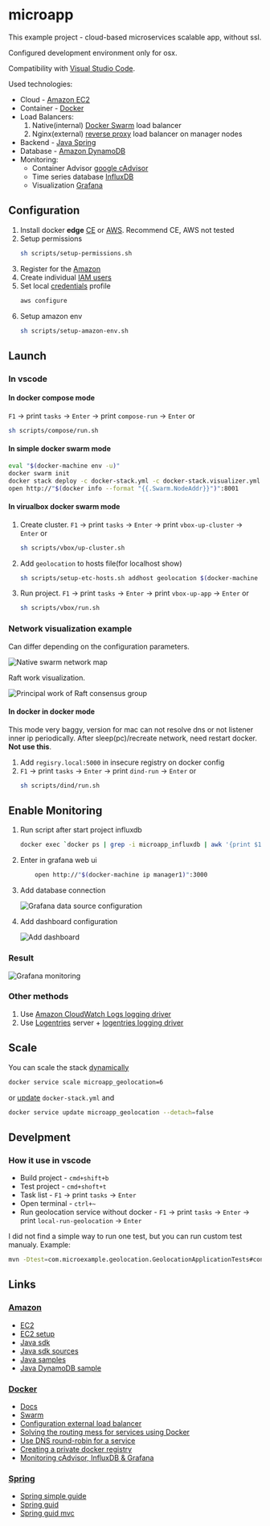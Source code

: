 # microapp

This example project - cloud-based microservices scalable app, without ssl.

Configured development environment only for osx.

Compatibility with [Visual Studio Code](https://code.visualstudio.com/).

Used technologies:

* Cloud - [Amazon EC2](https://aws.amazon.com/ec2/)
* Container - [Docker](https://www.docker.com/)
* Load Balancers:
    1. Native(internal) [Docker Swarm](https://docs.docker.com/engine/swarm) load balancer
    1. Nginx(external) [reverse proxy](https://docs.docker.com/engine/swarm/networking/#create-an-overlay-network-in-a-swarm) load balancer on manager nodes
* Backend - [Java Spring](https://spring.io/)
* Database - [Amazon DynamoDB](https://aws.amazon.com/dynamodb/)
* Monitoring:
    * Container Advisor [google cAdvisor](https://github.com/google/cadvisor)
    * Time series database [InfluxDB](https://www.influxdata.com/)
    * Visualization [Grafana](https://github.com/grafana/grafana)

## Configuration

1. Install docker **edge** [CE](https://store.docker.com/editions/community/docker-ce-desktop-mac?tab=description) or [AWS](https://docs.docker.com/docker-for-aws/). Recommend CE, AWS not tested
1. Setup permissions
    ```bash
    sh scripts/setup-permissions.sh
    ```
1. Register for the [Amazon](https://console.aws.amazon.com/ec2/v2/home)
1. Create individual [IAM users](https://console.aws.amazon.com/iam/)
1. Set local [credentials](http://docs.aws.amazon.com/cli/latest/userguide/cli-chap-getting-started.html) profile
    ```bash
    aws configure
    ```
1. Setup amazon env
    ```bash
    sh scripts/setup-amazon-env.sh
    ```

## Launch

### In vscode

#### In docker compose mode

`F1` -> print `tasks` -> `Enter` -> print `compose-run` -> `Enter` or

```bash
sh scripts/compose/run.sh
```

#### In simple docker swarm mode

```bash
eval "$(docker-machine env -u)"
docker swarm init
docker stack deploy -c docker-stack.yml -c docker-stack.visualizer.yml microapp
open http://"$(docker info --format "{{.Swarm.NodeAddr}}")":8001
```

#### In virualbox docker swarm mode

1. Create cluster. `F1` -> print `tasks` -> `Enter` -> print `vbox-up-cluster` -> `Enter` or
    ```bash
    sh scripts/vbox/up-cluster.sh
    ```
1. Add `geolocation` to hosts file(for localhost show)
    ```bash
    sh scripts/setup-etc-hosts.sh addhost geolocation $(docker-machine ip manager1)
    ```
1. Run project. `F1` -> print `tasks` -> `Enter` -> print `vbox-up-app` -> `Enter` or
    ```bash
    sh scripts/vbox/run.sh
    ```

### Network visualization example

Can differ depending on the configuration parameters.

![Native swarm network map](images/swarm-network.png)

Raft work visualization.

![Principal work of Raft consensus group](images/swarm-raft.gif)

#### In docker in docker mode

This mode very baggy, version for mac can not resolve dns or not listener inner ip periodically. After sleep(pc)/recreate network, need restart docker. **Not use this**.

1. Add `regisry.local:5000` in insecure registry on docker config
1. `F1` -> print `tasks` -> `Enter` -> print `dind-run` -> `Enter` or
    ```bash
    sh scripts/dind/run.sh
    ```

## Enable Monitoring

1. Run script after start project influxdb
    ```bash
    docker exec `docker ps | grep -i microapp_influxdb | awk '{print $1}'` influx -execute 'CREATE DATABASE cadvisor'
    ```
1. Enter in grafana web ui
    ```bash
        open http://"$(docker-machine ip manager1)":3000
    ```
1. Add database connection

    ![Grafana data source configuration](images/grafana-data-source-configuration.png)

1. Add dashboard configuration

    ![Add dashboard](images/grafana-add-dashboard.png)

### Result

![Grafana monitoring](images/grafana-monitoring.png)

### Other methods

1. Use [Amazon CloudWatch Logs logging driver](https://docs.docker.com/engine/admin/logging/awslogs/)
1. Use [Logentries](https://logentries.com/) server + [logentries logging driver](https://docs.docker.com/engine/admin/logging/logentries/)

## Scale

You can scale the stack [dynamically](https://docs.docker.com/engine/reference/commandline/service_scale/#scale-a-single-service)

```bash
docker service scale microapp_geolocation=6
```

or [update](https://docs.docker.com/engine/reference/commandline/service_update) `docker-stack.yml` and

```bash
docker service update microapp_geolocation --detach=false
```

## Develpment

### How it use in vscode

* Build project - `cmd+shift+b`
* Test project - `cmd+shoft+t`
* Task list - `F1` -> print `tasks` -> `Enter`
* Open terminal - `ctrl+~`
* Run geolocation service without docker - `F1` -> print `tasks` -> `Enter` -> print `local-run-geolocation` -> `Enter`

I did not find a simple way to run one test, but you can run custom test manualy. Example:

```bash
mvn -Dtest=com.microexample.geolocation.GeolocationApplicationTests#contextLoads test
```

## Links

### [Amazon](https://aws.amazon.com)

* [EC2](https://aws.amazon.com/documentation/ec2/)
* [EC2 setup](http://docs.aws.amazon.com/AWSEC2/latest/UserGuide/get-set-up-for-amazon-ec2.html)
* [Java sdk](https://aws.amazon.com/sdk-for-java)
* [Java sdk sources](https://github.com/aws/aws-sdk-java)
* [Java samples](https://github.com/aws/aws-sdk-java/tree/master/src/samples)
* [Java DynamoDB sample](https://github.com/aws/aws-sdk-java/tree/master/src/samples/AmazonDynamoDB)

### [Docker](https://www.docker.com/)

* [Docs](https://docs.docker.com)
* [Swarm](https://docs.docker.com/engine/swarm)
* [Configuration external load balancer](https://docs.docker.com/engine/swarm/ingress/#configure-an-external-load-balancer)
* [Solving the routing mess for services using Docker](https://medium.com/@lherrera/solving-the-routing-mess-for-services-in-docker-73492c37b335)
* [Use DNS round-robin for a service](https://docs.docker.com/engine/swarm/networking/#use-dns-round-robin-for-a-service)
* [Creating a private docker registry](http://www.macadamian.com/2017/02/07/creating-a-private-docker-registry/)
* [Monitoring cAdvisor, InfluxDB & Grafana](https://habrahabr.ru/company/centosadmin/blog/327670/)

### [Spring](https://spring.io/)

* [Spring simple guide](https://ru.wikibooks.org/wiki/Spring_Framework_Guide)
* [Spring guid](http://docs.spring.io/spring/docs/current/spring-framework-reference/html/index.html)
* [Spring guid mvc](http://docs.spring.io/spring/docs/current/spring-framework-reference/html/mvc.html)
